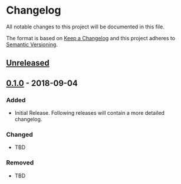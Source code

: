 # Changelog
All notable changes to this project will be documented in this file.

The format is based on [Keep a Changelog](http://keepachangelog.com/en/1.0.0/)
and this project adheres to [Semantic Versioning](http://semver.org/spec/v2.0.0.html).

## [Unreleased]

## [0.1.0] - 2018-09-04
### Added
- Initial Release. Following releases will contain a more detailed changelog.

### Changed
- TBD

### Removed
- TBD


[Unreleased]: https://github.com/inovex/trovilo/compare/v0.1.0...HEAD
[0.1.0]: https://github.com/inovex/trovilo/compare/6f952c8dcf35d647adfcb7e859649bf963820a8e...v0.1.0
